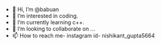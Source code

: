 - 👋 Hi, I’m @babuan
- 👀 I’m interested in coding.
- 🌱 I’m currently learning c++.
- 💞️ I’m looking to collaborate on ...
- 📫 How to reach me- instagram id- nishikant_gupta5664

<!---
babuan/babuan is a ✨ special ✨ repository because its `README.md` (this file) appears on your GitHub profile.
You can click the Preview link to take a look at your changes.
--->

